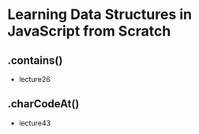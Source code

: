 # Learning Data Structures in JavaScript from Scratch

## .contains()

- lecture26

## .charCodeAt()

- lecture43
